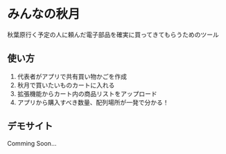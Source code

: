 # みんなの秋月

秋葉原行く予定の人に頼んだ電子部品を確実に買ってきてもらうためのツール

## 使い方

1. 代表者がアプリで共有買い物かごを作成
2. 秋月で買いたいものカートに入れる
3. 拡張機能からカート内の商品リストをアップロード 
4. アプリから購入すべき数量、配列場所が一発で分かる！

## デモサイト

Comming Soon...